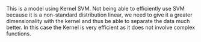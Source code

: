 This is a model using Kernel SVM. Not being able to efficiently use SVM because it is a non-standard distribution
linear, we need to give it a greater dimensionality with the
kernel and thus be able to separate the data much better. In this case the Kernel is very efficient as it does not involve complex functions.
